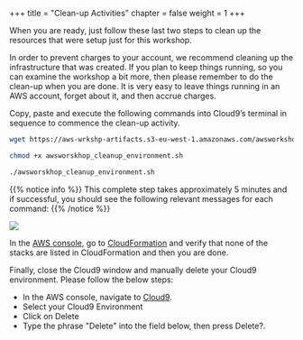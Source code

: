 +++
title = "Clean-up Activities"
chapter = false
weight = 1
+++

When you are ready, just follow these last two steps to clean up the resources that were setup just for this workshop.

In order to prevent charges to your account, we recommend cleaning up the infrastructure that was created. If you plan to keep things running, so you can examine the workshop a bit more, then please remember to do the clean-up when you are done. It is very easy to leave things running in an AWS account, forget about it, and then accrue charges. 

Copy, paste and execute the following commands into Cloud9’s terminal in sequence to commence the clean-up activity. 


```bash
wget https://aws-wrkshp-artifacts.s3-eu-west-1.amazonaws.com/awsworkshop_infrastructure_artefacts/awsworskhop_cleanup_environment.sh
```

```bash
chmod +x awsworskhop_cleanup_environment.sh
```

```bash
./awsworskhop_cleanup_environment.sh
```

{{% notice info %}}
This complete step takes approximately 5 minutes and if successful, you should see the following relevant messages for each command:
{{% /notice %}}



![](/images/cleanup/1.jpg)

In the [AWS console](https://aws.amazon.com/console/), go to [CloudFormation](https://console.aws.amazon.com/cloudformation/home) and verify that none of the stacks are listed in CloudFormation and then you are done.

Finally, close the Cloud9 window and manually delete your Cloud9 environment. Please follow the below steps:
- In the AWS console, navigate to [Cloud9](https://console.aws.amazon.com/cloud9/home). 
- Select your Cloud9 Environment
- Click on Delete
- Type the phrase "Delete" into the field below, then press Delete?.

